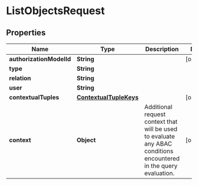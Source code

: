 

# ListObjectsRequest


## Properties

| Name | Type | Description | Notes |
|------------ | ------------- | ------------- | -------------|
|**authorizationModelId** | **String** |  |  [optional] |
|**type** | **String** |  |  |
|**relation** | **String** |  |  |
|**user** | **String** |  |  |
|**contextualTuples** | [**ContextualTupleKeys**](ContextualTupleKeys.md) |  |  [optional] |
|**context** | **Object** | Additional request context that will be used to evaluate any ABAC conditions encountered in the query evaluation. |  [optional] |



